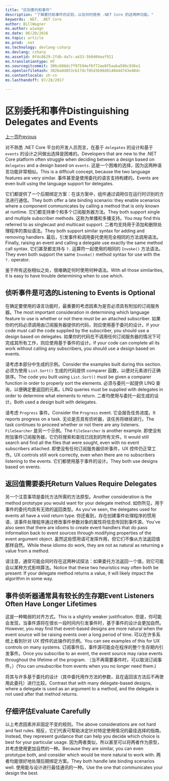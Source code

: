 ```yaml
---
title: "区别委托和事件"
description: "了解委托和事件的区别，以及何时使用 .NET Core 的这两种功能。"
keywords: .NET, .NET Core
author: BillWagner
ms.author: wiwagn
ms.date: 06/20/2016
ms.topic: article
ms.prod: .net
ms.technology: devlang-csharp
ms.devlang: csharp
ms.assetid: 0fdc8629-2fdb-4a7c-a433-5b9d04eaf911
ms.translationtype: HT
ms.sourcegitcommit: 306c608dc7f97594ef6f72ae0f5aaba596c936e1
ms.openlocfilehash: 3026a0d853cb17dcf05d3b98d814044d743e48dc
ms.contentlocale: zh-cn
ms.lasthandoff: 07/28/2017

---
```


# <a name="distinguishing-delegates-and-events"></a><span data-ttu-id="19a57-104">区别委托和事件</span><span class="sxs-lookup"><span data-stu-id="19a57-104">Distinguishing Delegates and Events</span></span>

[<span data-ttu-id="19a57-105">上一页</span><span class="sxs-lookup"><span data-stu-id="19a57-105">Previous</span></span>](modern-events.md)

<span data-ttu-id="19a57-106">对不熟悉 .NET Core 平台的开发人员而言，在基于 `delegates` 的设计和基于 `events` 的设计之间做出选择是困难的。</span><span class="sxs-lookup"><span data-stu-id="19a57-106">Developers that are new to the .NET Core platform often struggle when deciding between a design based on `delegates` and a design based on `events`.</span></span> <span data-ttu-id="19a57-107">这是一个困难的选择，因为这两种语言功能非常相似。</span><span class="sxs-lookup"><span data-stu-id="19a57-107">This is a difficult concept, because the two language features are very similar.</span></span> <span data-ttu-id="19a57-108">事件甚至是使用委托的语言支持构建的。</span><span class="sxs-lookup"><span data-stu-id="19a57-108">Events are even built using the language support for delegates.</span></span> 

<span data-ttu-id="19a57-109">它们都提供了一个后期绑定方案：在该方案中，组件通过调用仅在运行时识别的方法进行通信。</span><span class="sxs-lookup"><span data-stu-id="19a57-109">They both offer a late binding scenario: they enable scenarios where a component communicates by calling a method that is only known at runtime.</span></span> <span data-ttu-id="19a57-110">它们都支持单个和多个订阅服务器方法。</span><span class="sxs-lookup"><span data-stu-id="19a57-110">They both support single and multiple subscriber methods.</span></span> <span data-ttu-id="19a57-111">这称为单播和多播支持。</span><span class="sxs-lookup"><span data-stu-id="19a57-111">You may find this referred to as singlecast and multicast support.</span></span> <span data-ttu-id="19a57-112">二者均支持用于添加和删除处理程序的类似语法。</span><span class="sxs-lookup"><span data-stu-id="19a57-112">They both support similar syntax for adding and removing handlers.</span></span> <span data-ttu-id="19a57-113">最后，引发事件和调用委托使用完全相同的方法调用语法。</span><span class="sxs-lookup"><span data-stu-id="19a57-113">Finally, raising an event and calling a delegate use exactly the same method call syntax.</span></span> <span data-ttu-id="19a57-114">它们甚至都支持与 `?.` 运算符一起使用的相同的 `Invoke()` 方法语法。</span><span class="sxs-lookup"><span data-stu-id="19a57-114">They even both support the same `Invoke()` method syntax for use with the `?.` operator.</span></span>

<span data-ttu-id="19a57-115">鉴于所有这些相似之处，很难确定何时使用何种语法。</span><span class="sxs-lookup"><span data-stu-id="19a57-115">With all those similarities, it is easy to have trouble determining when to use which.</span></span>

## <a name="listening-to-events-is-optional"></a><span data-ttu-id="19a57-116">侦听事件是可选的</span><span class="sxs-lookup"><span data-stu-id="19a57-116">Listening to Events is Optional</span></span>

<span data-ttu-id="19a57-117">在确定要使用的语言功能时，最重要的考虑因素为是否必须具有附加的订阅服务器。</span><span class="sxs-lookup"><span data-stu-id="19a57-117">The most important consideration in determining which language feature to use is whether or not there must be an attached subscriber.</span></span> <span data-ttu-id="19a57-118">如果你的代码必须调用由订阅服务器提供的代码，则应使用基于委托的设计。</span><span class="sxs-lookup"><span data-stu-id="19a57-118">If your code must call the code supplied by the subscriber, you should use a design based on delegates.</span></span> <span data-ttu-id="19a57-119">如果你的代码在不调用任何订阅服务器的情况下可完成其所有工作，则应使用基于事件的设计。</span><span class="sxs-lookup"><span data-stu-id="19a57-119">If your code can complete all its work without calling any subscribers, you should use a design based on events.</span></span> 

<span data-ttu-id="19a57-120">请考虑本部分中生成的示例。</span><span class="sxs-lookup"><span data-stu-id="19a57-120">Consider the examples built during this section.</span></span> <span data-ttu-id="19a57-121">必须为使用 `List.Sort()` 生成的代码提供 comparer 函数，以便对元素进行正确排序。</span><span class="sxs-lookup"><span data-stu-id="19a57-121">The code you built using `List.Sort()` must be given a comparer function in order to properly sort the elements.</span></span> <span data-ttu-id="19a57-122">必须与委托一起提供 LINQ 查询，以便确定要返回的元素。</span><span class="sxs-lookup"><span data-stu-id="19a57-122">LINQ queries must be supplied with delegates in order to determine what elements to return.</span></span> <span data-ttu-id="19a57-123">二者均使用与委托一起生成的设计。</span><span class="sxs-lookup"><span data-stu-id="19a57-123">Both used a design built with delegates.</span></span>

<span data-ttu-id="19a57-124">请考虑 `Progress` 事件。</span><span class="sxs-lookup"><span data-stu-id="19a57-124">Consider the `Progress` event.</span></span> <span data-ttu-id="19a57-125">它会报告任务进度。</span><span class="sxs-lookup"><span data-stu-id="19a57-125">It reports progress on a task.</span></span>
<span data-ttu-id="19a57-126">无论是否具有侦听器，该任务将继续进行。</span><span class="sxs-lookup"><span data-stu-id="19a57-126">The task continues to proceed whether or not there are any listeners.</span></span>
<span data-ttu-id="19a57-127">`FileSearcher` 是另一个示例。</span><span class="sxs-lookup"><span data-stu-id="19a57-127">The `FileSearcher` is another example.</span></span> <span data-ttu-id="19a57-128">即使没有附加事件订阅服务器，它仍将搜索和查找已找到的所有文件。</span><span class="sxs-lookup"><span data-stu-id="19a57-128">It would still search and find all the files that were sought, even with no event subscribers attached.</span></span>
<span data-ttu-id="19a57-129">即使没有任何订阅服务器侦听事件，UX 控件仍正常工作。</span><span class="sxs-lookup"><span data-stu-id="19a57-129">UX controls still work correctly, even when there are no subscribers listening to the events.</span></span> <span data-ttu-id="19a57-130">它们都使用基于事件的设计。</span><span class="sxs-lookup"><span data-stu-id="19a57-130">They both use designs based on events.</span></span>

## <a name="return-values-require-delegates"></a><span data-ttu-id="19a57-131">返回值需要委托</span><span class="sxs-lookup"><span data-stu-id="19a57-131">Return Values Require Delegates</span></span>

<span data-ttu-id="19a57-132">另一个注意事项是委托方法所需的方法原型。</span><span class="sxs-lookup"><span data-stu-id="19a57-132">Another consideration is the method prototype you would want for your delegate method.</span></span> <span data-ttu-id="19a57-133">如你所见，用于事件的委托均具有无效的返回类型。</span><span class="sxs-lookup"><span data-stu-id="19a57-133">As you've seen, the delegates used for events all have a void return type.</span></span> <span data-ttu-id="19a57-134">你还看到，存在创建事件处理程序的惯用语，该事件处理程序通过修改事件参数对象的属性将信息传回到事件源。</span><span class="sxs-lookup"><span data-stu-id="19a57-134">You've also seen that there are idioms to create event handlers that do pass information back to event sources through modifying properties of the event argument object.</span></span> <span data-ttu-id="19a57-135">虽然这些惯用语可发挥作用，但它们不像从方法返回值那样自然。</span><span class="sxs-lookup"><span data-stu-id="19a57-135">While these idioms do work, they are not as natural as returning a value from a method.</span></span>

<span data-ttu-id="19a57-136">请注意，通常可能会同时存在这两种试探法：如果委托方法返回一个值，则它可能会以某种方式影响算法。</span><span class="sxs-lookup"><span data-stu-id="19a57-136">Notice that these two heuristics may often both be present: If your delegate method returns a value, it will likely impact the algorithm in some way.</span></span>

## <a name="event-listeners-often-have-longer-lifetimes"></a><span data-ttu-id="19a57-137">事件侦听器通常具有较长的生存期</span><span class="sxs-lookup"><span data-stu-id="19a57-137">Event Listeners Often Have Longer Lifetimes</span></span> 

<span data-ttu-id="19a57-138">这是一种略弱的对齐方式。</span><span class="sxs-lookup"><span data-stu-id="19a57-138">This is a slightly weaker justification.</span></span> <span data-ttu-id="19a57-139">但是，你可能会发现，当事件源将在很长一段时间内引发事件时，基于事件的设计会更加自然。</span><span class="sxs-lookup"><span data-stu-id="19a57-139">However, you may find that event-based designs are more natural when the event source will be raising events over a long period of time.</span></span> <span data-ttu-id="19a57-140">可以在许多系统上看到针对 UX 控件的此操作的示例。</span><span class="sxs-lookup"><span data-stu-id="19a57-140">You can see examples of this for UX controls on many systems.</span></span> <span data-ttu-id="19a57-141">订阅事件后，事件源可能会在程序的整个生存期内引发事件。</span><span class="sxs-lookup"><span data-stu-id="19a57-141">Once you subscribe to an event, the event source may raise events throughout the lifetime of the program.</span></span>
<span data-ttu-id="19a57-142">（当不再需要事件时，可以取消订阅事件。）</span><span class="sxs-lookup"><span data-stu-id="19a57-142">(You can unsubscribe from events when you no longer need them.)</span></span>

<span data-ttu-id="19a57-143">将其与许多基于委托的设计（其中委托用作方法的参数，且在返回该方法后不再使用此委托）进行比较。</span><span class="sxs-lookup"><span data-stu-id="19a57-143">Contrast that with many delegate-based designs, where a delegate is used as an argument to a method, and the delegate is not used after that method returns.</span></span>

## <a name="evaluate-carefully"></a><span data-ttu-id="19a57-144">仔细评估</span><span class="sxs-lookup"><span data-stu-id="19a57-144">Evaluate Carefully</span></span>

<span data-ttu-id="19a57-145">以上考虑因素并非固定不变的规则。</span><span class="sxs-lookup"><span data-stu-id="19a57-145">The above considerations are not hard and fast rules.</span></span> <span data-ttu-id="19a57-146">相反，它们代表可帮助决定针对特定使用情况的最佳选择的指南。</span><span class="sxs-lookup"><span data-stu-id="19a57-146">Instead, they represent guidance that can help you decide which choice is best for your particular usage.</span></span> <span data-ttu-id="19a57-147">因为两者类似，所以甚至可以将两者作为原型，并考虑使用更加自然的一种。</span><span class="sxs-lookup"><span data-stu-id="19a57-147">Because they are similar, you can even prototype both, and consider which would be more natural to work with.</span></span> <span data-ttu-id="19a57-148">两者均能很好地处理后期绑定方案。</span><span class="sxs-lookup"><span data-stu-id="19a57-148">They both handle late binding scenarios well.</span></span> <span data-ttu-id="19a57-149">使用能与设计进行最佳通讯的一种。</span><span class="sxs-lookup"><span data-stu-id="19a57-149">Use the one that communicates your design the best.</span></span>


